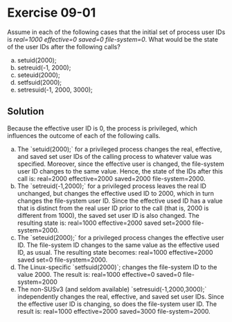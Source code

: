 # Exercise 09-01

Assume in each of the following cases that the initial set of process user IDs is
*real=1000 effective=0 saved=0 file-system=0*. What would be the state of the user
IDs after the following calls?

<ol type="a">
	<li> setuid(2000); </li>
	<li> setreuid(-1, 2000);
	<li> seteuid(2000);
	<li> setfsuid(2000);
	<li> setresuid(-1, 2000, 3000);
</ol>

## Solution

Because the effective user ID is 0, the process is privileged, which influences the
outcome of each of the following calls.

<ol type ="a">
	<li> 
		The `setuid(2000);` for a privileged process changes the real, effective,
		and saved set user IDs of the calling process to whatever value was specified.
		Moreover, since the effective user is changed, the file-system user ID changes
		to the same value. Hence, the state of the IDs after this call is:
		real=2000 effective=2000 saved=2000 file-system=2000.
	</li>
	<li>
		The `setreuid(-1,2000);` for a privileged process leaves the real ID unchanged, but
		changes the effective used ID to 2000, which in turn changes the file-system user ID.
		Since the effective used ID has a value that is distinct from the real user ID prior
		to the call (that is, 2000 is different from 1000), the saved set user ID is also
		changed. The resulting state is: real=1000 effective=2000 saved set=2000 file-system=2000.
	</li>
	<li>
		The `seteuid(2000);` for a privileged process changes the effective user ID. The file-system
		ID changes to the same value as the effective used ID, as usual. The resulting state becomes:
		real=1000 effective=2000 saved set=0 file-system=2000.
	</li>
	<li>
		The Linux-specific `setfsuid(2000)`; changes the file-system ID to the value 2000. The result is:
		real=1000 effective=0 saved=0 file-system=2000
	</li>
	<li>
	The non-SUSv3 (and seldom available) `setresuid(-1,2000,3000);` independently changes the real,
	effective, and saved set user IDs. Since the effective user ID is changing, so does the
	file-system user ID. The result is: real=1000 effective=2000 saved=3000 file-system=2000.
	</li>
</ol>
